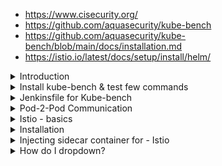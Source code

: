 - https://www.cisecurity.org/
- https://github.com/aquasecurity/kube-bench
- https://github.com/aquasecurity/kube-bench/blob/main/docs/installation.md
- https://istio.io/latest/docs/setup/install/helm/

<details>
<summary>Introduction</summary>
<br>

  <img width="416" alt="image" src="https://user-images.githubusercontent.com/75510135/168101208-20d80eb7-5d5b-4800-955f-e7b8de48ae8d.png">

  <img width="870" alt="image" src="https://user-images.githubusercontent.com/75510135/168101313-a4178bc5-410b-4cd5-99c3-0e31ff0063a5.png">

  <img width="836" alt="image" src="https://user-images.githubusercontent.com/75510135/168101409-08445a1e-8333-414d-b32b-530e1c57df7c.png">

  <img width="684" alt="image" src="https://user-images.githubusercontent.com/75510135/168107311-0e6d4e8e-c682-41a7-aca7-56fe7873fe51.png">

  <img width="1055" alt="image" src="https://user-images.githubusercontent.com/75510135/168108201-af938b12-f2e3-4d17-b1f9-b43f783a6f94.png">

  
</details>

<details>
<summary>Install kube-bench & test few commands</summary>
<br>

  ```
   542  curl -L https://github.com/aquasecurity/kube-bench/releases/download/v0.6.2/kube-bench_0.6.2_linux_amd64.deb -o kube-bench_0.6.2_linux_amd64.deb
  543  sudo apt install ./kube-bench_0.6.2_linux_amd64.deb -f
  544  apt install ./kube-bench_0.6.2_linux_amd64.deb -f
  545  k get pods
  546  k delete pods kube-bench-wfbn7
  547  gcloud container clusters describe $CLUSTER_NAME --zone $ZONE --format json | jq '.databaseEncryption'
  548  kube-bench run --targets etcd  --version 1.15 --check 2.2 --json | jq .[].total_fail
  549  kube-bench node --check 4.2.1,4.2.2 --json | jq .[].total_fail
  ```
  
  <img width="524" alt="image" src="https://user-images.githubusercontent.com/75510135/168458973-257521f8-c673-40c8-9f10-8f58b2b2eaab.png">

  ```
  ############  Add cis-etcd.sh ############ 

#!/bin/bash
#cis-etcd.sh

total_fail=$(kube-bench run --targets etcd  --version 1.15 --check 2.2 --json | jq .[].total_fail)

if [[ "$total_fail" -ne 0 ]];
        then
                echo "CIS Benchmark Failed ETCD while testing for 2.2"
                exit 1;
        else
                echo "CIS Benchmark Passed for ETCD - 2.2"
fi;

############  Add cis-etcd.sh ############ 





############  Add cis-kubelet.sh ############ 

#!/bin/bash
#cis-kubelet.sh

total_fail=$(kube-bench run --targets node  --version 1.15 --check 4.2.1,4.2.2 --json | jq .[].total_fail)

if [[ "$total_fail" -ne 0 ]];
        then
                echo "CIS Benchmark Failed Kubelet while testing for 4.2.1, 4.2.2"
                exit 1;
        else
                echo "CIS Benchmark Passed Kubelet for 4.2.1, 4.2.2"
fi;

############  Add cis-kubelet.sh ############ 







############  Add cis-master.sh ############ 


#!/bin/bash
#cis-master.sh

total_fail=$(kube-bench master  --version 1.15 --check 1.2.7,1.2.8,1.2.9 --json | jq .[].total_fail)

if [[ "$total_fail" -ne 0 ]];
        then
                echo "CIS Benchmark Failed MASTER while testing for 1.2.7, 1.2.8, 1.2.9"
                exit 1;
        else
                echo "CIS Benchmark Passed for MASTER - 1.2.7, 1.2.8, 1.2.9"
fi;

############  Add cis-master.sh ############ 

  ```
  
  ```
  
  ```
</details>


<details>
<summary>Jenkinsfile for Kube-bench</summary>
<br>

  ```
  ############ Jenkinsfile - Add K8S CIS Benchmark Stage ############ 

@Library('slack') _

pipeline {
  agent any

  environment {
    deploymentName = "devsecops"
    containerName = "devsecops-container"
    serviceName = "devsecops-svc"
    imageName = "siddharth67/numeric-app:${GIT_COMMIT}"
    applicationURL = "http://devsecops-demo.eastus.cloudapp.azure.com"
    applicationURI = "/increment/99"
  }

  stages {

    stage('Build Artifact - Maven') {
      steps {
        sh "mvn clean package -DskipTests=true"
        archive 'target/*.jar'
      }
    }

    stage('Unit Tests - JUnit and JaCoCo') {
      steps {
        sh "mvn test"
      }
    }

    stage('Mutation Tests - PIT') {
      steps {
        sh "mvn org.pitest:pitest-maven:mutationCoverage"
      }
    }

    stage('SonarQube - SAST') {
      steps {
        withSonarQubeEnv('SonarQube') {
          sh "mvn sonar:sonar \
		              -Dsonar.projectKey=numeric-application \
		              -Dsonar.host.url=http://devsecops-demo.eastus.cloudapp.azure.com:9000"
        }
        timeout(time: 2, unit: 'MINUTES') {
          script {
            waitForQualityGate abortPipeline: true
          }
        }
      }
    }

    stage('Vulnerability Scan - Docker') {
      steps {
        parallel(
          "Dependency Scan": {
            sh "mvn dependency-check:check"
          },
          "Trivy Scan": {
            sh "bash trivy-docker-image-scan.sh"
          },
          "OPA Conftest": {
            sh 'docker run --rm -v $(pwd):/project openpolicyagent/conftest test --policy opa-docker-security.rego Dockerfile'
          }
        )
      }
    }

    stage('Docker Build and Push') {
      steps {
        withDockerRegistry([credentialsId: "docker-hub", url: ""]) {
          sh 'printenv'
          sh 'sudo docker build -t siddharth67/numeric-app:""$GIT_COMMIT"" .'
          sh 'docker push siddharth67/numeric-app:""$GIT_COMMIT""'
        }
      }
    }

    stage('Vulnerability Scan - Kubernetes') {
      steps {
        parallel(
          "OPA Scan": {
            sh 'docker run --rm -v $(pwd):/project openpolicyagent/conftest test --policy opa-k8s-security.rego k8s_deployment_service.yaml'
          },
          "Kubesec Scan": {
            sh "bash kubesec-scan.sh"
          },
          "Trivy Scan": {
            sh "bash trivy-k8s-scan.sh"
          }
        )
      }
    }

    stage('K8S Deployment - DEV') {
      steps {
        parallel(
          "Deployment": {
            withKubeConfig([credentialsId: 'kubeconfig']) {
              sh "bash k8s-deployment.sh"
            }
          },
          "Rollout Status": {
            withKubeConfig([credentialsId: 'kubeconfig']) {
              sh "bash k8s-deployment-rollout-status.sh"
            }
          }
        )
      }
    }

    stage('Integration Tests - DEV') {
      steps {
        script {
          try {
            withKubeConfig([credentialsId: 'kubeconfig']) {
              sh "bash integration-test.sh"
            }
          } catch (e) {
            withKubeConfig([credentialsId: 'kubeconfig']) {
              sh "kubectl -n default rollout undo deploy ${deploymentName}"
            }
            throw e
          }
        }
      }
    }

    stage('OWASP ZAP - DAST') {
      steps {
        withKubeConfig([credentialsId: 'kubeconfig']) {
          sh 'bash zap.sh'
        }
      }
    }

    stage('Prompte to PROD?') {
      steps {
        timeout(time: 2, unit: 'DAYS') {
          input 'Do you want to Approve the Deployment to Production Environment/Namespace?'
        }
      }
    }

    stage('K8S CIS Benchmark') {
      steps {
        script {

          parallel(
            "Master": {
              sh "bash cis-master.sh"
            },
            "Etcd": {
              sh "bash cis-etcd.sh"
            },
            "Kubelet": {
              sh "bash cis-kubelet.sh"
            }
          )

        }
      }
    }

    // stage('Testing Slack') {
    //    steps {
    //        sh 'exit 1'
    //    }
    //  }

  }

  post {
    always {
      junit 'target/surefire-reports/*.xml'
      jacoco execPattern: 'target/jacoco.exec'
      pitmutation mutationStatsFile: '**/target/pit-reports/**/mutations.xml'
      dependencyCheckPublisher pattern: 'target/dependency-check-report.xml'
      publishHTML([allowMissing: false, alwaysLinkToLastBuild: true, keepAll: true, reportDir: 'owasp-zap-report', reportFiles: 'zap_report.html', reportName: 'OWASP ZAP HTML Report', reportTitles: 'OWASP ZAP HTML Report'])

      //Use sendNotifications.groovy from shared library and provide current build result as parameter 
      sendNotification currentBuild.result
    }

    // success {

    // }

    // failure {

    // }
  }

}


############ Jenkinsfile - Add K8S CIS Benchmark Stage ############ 
  ```
</details>


<details>
<summary>Pod-2-Pod Communication</summary>
<br>

  <img width="536" alt="image" src="https://user-images.githubusercontent.com/75510135/168459262-6216e728-95fc-46ae-ac4d-5f00bd43ca63.png">

  <img width="543" alt="image" src="https://user-images.githubusercontent.com/75510135/168459255-50ae473e-39b3-4a93-b2e6-f300d5d9ff88.png">

  - to Encrypt/decrypt the data  via Istio(side car containers)
  <img width="598" alt="image" src="https://user-images.githubusercontent.com/75510135/168459237-e3edd60e-756f-40a7-a567-c14463fb9845.png">

</details>

<details>
<summary>Istio - basics</summary>
<br>

<img width="381" alt="image" src="https://user-images.githubusercontent.com/75510135/168459511-f5c52bc2-55da-4564-8291-21042b68943e.png">

 -  Istio features
 <img width="976" alt="image" src="https://user-images.githubusercontent.com/75510135/168459490-3326161c-c69e-448a-a34b-a4164e46d771.png">

  - Istio  Architecture
    <img width="879" alt="image" src="https://user-images.githubusercontent.com/75510135/168459470-37b7e38f-a9f6-4a03-ba66-c28f6c793f1a.png">

  - Istio capabilities

	<img width="1022" alt="image" src="https://user-images.githubusercontent.com/75510135/168459438-7b99fe3b-3756-48a6-9c8e-18261a71c467.png">

</details>

<details>
<summary>Installation</summary>
<br>

	<img width="909" alt="image" src="https://user-images.githubusercontent.com/75510135/168459751-f3fcc44b-5399-40c9-8b7e-96c80c8e73e5.png">

	```
	curl -Ls https://istio.io/downloadIstio | ISTIO_VERSION=1.9.0 sh -
	cd istio-1.9.0
	export PATH=$PWD/bin:$PATH
	istioctl install --set profile=demo -y && kubectl apply -f samples/addons
	```
	
	- below components get created
	<img width="851" alt="image" src="https://user-images.githubusercontent.com/75510135/168459781-0d010cb4-8f6a-4999-b744-009ad1e98157.png">

	<img width="618" alt="image" src="https://user-images.githubusercontent.com/75510135/168459810-e4b29678-f0be-4c93-830d-e5c6c209b4df.png">

	<img width="410" alt="image" src="https://user-images.githubusercontent.com/75510135/168459828-12bf9f4a-fc71-4af7-b2f1-a77a983cc837.png">

	<img width="1006" alt="image" src="https://user-images.githubusercontent.com/75510135/168460165-8021414b-04a5-4134-b62d-0e9916ff4e37.png">

	<img width="1006" alt="image" src="https://user-images.githubusercontent.com/75510135/168460201-9a8a6fdd-67d8-4bfb-8c0e-2115676a2af0.png">

	- edit Kaili service from ClusterIP to NodePort
	<img width="929" alt="image" src="https://user-images.githubusercontent.com/75510135/168460338-d00f1dda-73ac-47df-bbaf-0c9aa3a2fddc.png">

	- access Kaili dashboard
	<img width="1238" alt="image" src="https://user-images.githubusercontent.com/75510135/168460355-39415f44-4dea-4e35-8477-bbb2a5ae422b.png">

	
	
</details>

<details>
<summary>Injecting sidecar container for - Istio</summary>
<br>

	- side car injection
 <img width="1012" alt="image" src="https://user-images.githubusercontent.com/75510135/168460929-5945fe21-c540-4e4f-acb0-6da06560e669.png">

	<img width="927" alt="image" src="https://user-images.githubusercontent.com/75510135/168460942-b126dc6c-7ca3-4f18-880c-194528f77cd1.png">

	- Istio demo architecture
<img width="1007" alt="image" src="https://user-images.githubusercontent.com/75510135/168460967-9541dd9e-d734-46d4-8f9b-0598b22cb302.png">

	<img width="968" alt="image" src="https://user-images.githubusercontent.com/75510135/168460985-50f83b35-227e-4856-9497-78ea4ba28d31.png">

	```
	  569  k -n prod create deploy node-app --image nginx
	  571  k -n prod expose deploy node-app --name node-service --port 5000
	  572  k get ns --show-labels
	  573  k label ns prod istio-injection=enabled
	  574  k get ns --show-labels
	  575  k -n prod rollout -h
	  576  k -n prod rollout restart deploy node-app
	  577  k -n prod get po
	  578  k describe po node-app-78895c644-p6ghb
	  579  k -n prod  describe po node-app-78895c644-p6ghb
	```
</details>

<details>
<summary>How do I dropdown?</summary>
<br>
This is how you dropdown.
</details>
